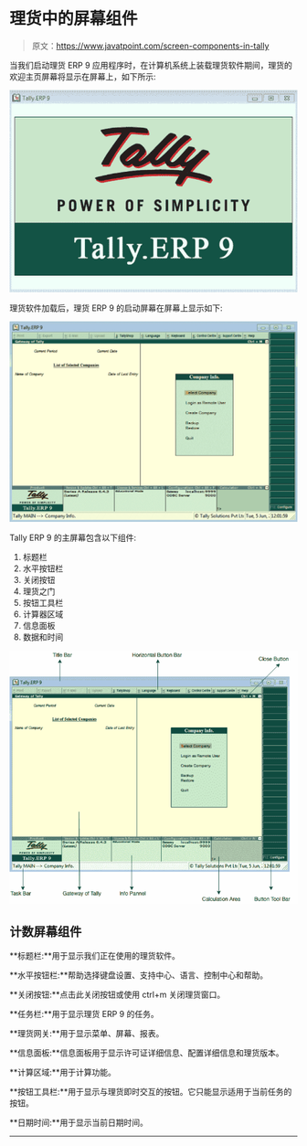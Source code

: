 # 理货中的屏幕组件

> 原文：<https://www.javatpoint.com/screen-components-in-tally>

当我们启动理货 ERP 9 应用程序时，在计算机系统上装载理货软件期间，理货的欢迎主页屏幕将显示在屏幕上，如下所示:

![Screen Components in Tally](img/0b098e5cb2d5cd6b899290ecb3c47118.png)

理货软件加载后，理货 ERP 9 的启动屏幕在屏幕上显示如下:

![Screen Components in Tally](img/d8102562b30385c0a0121d3e0af9a784.png)

Tally ERP 9 的主屏幕包含以下组件:

1.  标题栏
2.  水平按钮栏
3.  关闭按钮
4.  理货之门
5.  按钮工具栏
6.  计算器区域
7.  信息面板
8.  数据和时间

![Screen Components in Tally](img/a3b3cda8505697a8b37dc1636966fed0.png)

## 计数屏幕组件

**标题栏:**用于显示我们正在使用的理货软件。

**水平按钮栏:**帮助选择键盘设置、支持中心、语言、控制中心和帮助。

**关闭按钮:**点击此关闭按钮或使用 ctrl+m 关闭理货窗口。

**任务栏:**用于显示理货 ERP 9 的任务。

**理货网关:**用于显示菜单、屏幕、报表。

**信息面板:**信息面板用于显示许可证详细信息、配置详细信息和理货版本。

**计算区域:**用于计算功能。

**按钮工具栏:**用于显示与理货即时交互的按钮。它只能显示适用于当前任务的按钮。

**日期时间:**用于显示当前日期时间。

* * *